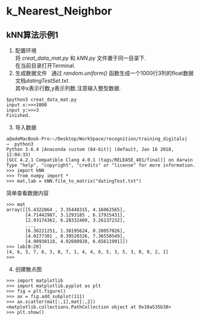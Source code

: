 # k_Nearest_Neighbor

## kNN算法示例1

1. 配置环境  
将 *creat_data_mat.py* 和 *kNN.py* 文件置于同一目录下.  
在当前目录打开Terminal.  
2. 生成数据文件  
通过 *random.uniform()* 函数生成一个1000行3列的float数据文档*datingTestSet.txt*.   
其中x表示行数,y表示列数.注意输入整型数据.
```
$python3 creat_data_mat.py
input x:>>>1000
input y:>>>3
Finished.
```
3. 导入数据
```
a@adeMacBook-Pro:~/Desktop/WorkSpace/recognition/training_digitals|
⇒  python3
Python 3.6.4 |Anaconda custom (64-bit)| (default, Jan 16 2018, 12:04:33)
[GCC 4.2.1 Compatible Clang 4.0.1 (tags/RELEASE_401/final)] on darwin
Type "help", "copyright", "credits" or "license" for more information.
>>> import kNN
>>> from numpy import *
>>> mat,lab = kNN.file_to_matrix("datingTest.txt")
```
简单查看数据内容
```
>>> mat
array([[5.4322064 , 3.35448315, 4.16062565],
       [4.71442987, 3.1293185 , 6.17915431],
       [2.93174362, 6.28332409, 3.26137232],
       ...,
       [6.38221251, 1.38195624, 0.28057026],
       [4.0277301 , 0.39520326, 7.36550549],
       [4.90930118, 4.92608928, 6.65611991]])
>>> lab[0:20]
[4, 6, 3, 7, 6, 3, 8, 7, 1, 4, 4, 6, 5, 3, 5, 3, 0, 9, 2, 1]
>>>
```
4. 创建散点图
```
>>> import matplotlib
>>> import matplotlib.pyplot as plt
>>> fig = plt.figure()
>>> ax = fig.add_subplot(111)
>>> ax.scatter(mat[:,1],mat[:,2])
<matplotlib.collections.PathCollection object at 0x10a535b38>
>>> plt.show()
```
